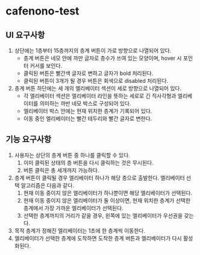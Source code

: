 # cafenono-test

## UI 요구사항

1. 상단에는 1층부터 15층까지의 층계 버튼이 가로 방향으로 나열되어 있다.
   - 층계 버튼은 네모 안에 까만 글자로 층수가 쓰여 있는 모양이며, hover 시 포인터 커서를 보인다.
   - 클릭된 버튼은 빨간색 글자로 변하고 글자가 bold 처리된다.
   - 클릭된 버튼이 3개가 될 경우 버튼은 회색으로 disabled 처리된다.
2. 층계 버튼 하단에는 세 개의 엘리베이터 섹션이 세로 방향으로 나열되어 있다.
   - 각 엘리베이터 섹션은 엘리베이터 라인을 뜻하는 세로로 긴 직사각형과 엘리베이터를 의미하는 까반 네모 박스로 구성되어 있다.
   - 엘리베이터 박스 안에는 현재 위치한 층계가 기록되어 있다.
   - 이동 중인 엘리베이터는 빨간 테두리와 빨간 글자로 변한다.

## 기능 요구사항

1. 사용자는 상단의 층계 버튼 중 하나를 클릭할 수 있다.
   1. 이미 클릭된 상태의 층 버튼을 다시 클릭하는 것은 무시된다.
   2. 버튼 클릭은 총 세개까지 가능하다.
2. 층계 버튼이 클릭될 경우 엘리베이터 하나가 해당 층으로 출발한다. 엘리베이터 선택 알고리즘은 다음과 같다.
   1. 현재 이동 중이지 않은 엘리베이터가 하나뿐이면 해당 엘리베이터가 선택된다.
   2. 현재 이동 중이지 않은 엘리베이터가 둘 이상이면, 현재 위치한 층계가 선택한 층계에서 가장 가까운 엘리베이터가 선택된다.
   3. 선택한 층계까지의 거리가 같을 경우, 왼쪽에 있는 엘리베이터가 우선권을 갖는다.
3. 목적 층계가 정해진 엘리베이터는 1초에 한 층계씩 이동한다.
4. 엘리베이터가 선택한 층계에 도착하면 도착한 층계 버튼과 엘리베이터가 다시 활성화된다.

